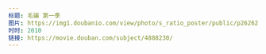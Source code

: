```yaml
---
标题: 毛骗 第一季
图片: https://img1.doubanio.com/view/photo/s_ratio_poster/public/p2626206668.jpg
时时: 2010
链接: https://movie.douban.com/subject/4888230/
---
```

